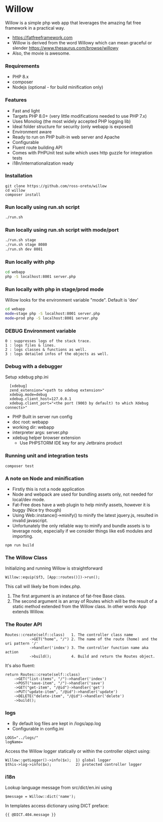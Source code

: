 # Willow 
Willow is a simple php web app that leverages the amazing fat free framework in a practical way.
- https://fatfreeframework.com
- Willow is derived from the word Willowy which can mean graceful or slender https://www.thesaurus.com/browse/willowy
- Also, the movie is awesome.

### Requirements
- PHP 8.x
- composer
- Nodejs (optional - for build minification only)

### Features
- Fast and light
- Targets PHP 8.0+ (very little modifications needed to use PHP 7.x)
- Uses Monolog (the most widely accepted PHP logging lib)
- Ideal folder structure for security (only webapp is exposed)
- Environment aware
- Ready to run on PHP built-in web server and Apache
- Configurable
- Fluent route building API
- Comes with PHPUnit test suite which uses http guzzle for integration tests 
- i18n/internationalization ready

### Installation 
```
git clone https://github.com/ross-oreto/willow
cd willow
composer install 
```

### Run locally using run.sh script
```bash
./run.sh
```
### Run locally using run.sh script with mode/port
```bash
./run.sh stage
./run.sh stage 8080
./run.sh dev 8081
````

### Run locally with php
```bash
cd webapp
php -S localhost:8001 server.php
```

### Run locally with php in stage/prod mode 
Willow looks for the environment variable "mode". Default is 'dev'
```bash
cd webapp
mode=stage php -S localhost:8001 server.php
mode=prod php -S localhost:8001 server.php
```

### DEBUG Environment variable
    0 : suppresses logs of the stack trace.
    1 : logs files & lines.
    2 : logs classes & functions as well.
    3 : logs detailed infos of the objects as well.

### Debug with a debugger 
Setup xdebug php.ini
```
  [xdebug]
  zend_extension="<path to xdebug extension>"
  xdebug.mode=debug
  xdebug.client_host=127.0.0.1
  xdebug.client_port="<the port (9003 by default) to which Xdebug connects>"
```
- PHP Built in server run config
- doc root: webapp
- working dir: webapp
- interpreter args: server.php
- xdebug helper browser extension
  - Use PHPSTORM IDE key for any Jetbrains product


### Running unit and integration tests
```
composer test
```

### A note on Node and minification
- Firstly this is not a node application
- Node and webpack are used for bundling assets only, not needed for local/dev mode.
- Fat-Free does have a web plugin to help minify assets, however it is buggy (Nice try though)
- Using Web::instance()->minify() to minify the latest jquery.js, resulted in invalid javascript.
- Unfortunately the only reliable way to minify and bundle assets is to leverage node, especially if we consider things like es6 modules and importing.
```
npm run build
```

### The Willow Class
Initializing and running Willow is straightforward
```
Willow::equip($f3, [App::routes()])->run();
```
This call will likely be from index.php.
1. The first argument is an instance of fat-free Base class.
2. The second argument is an array of Routes which will be the result of a static method extended from the Willow class. In other words App extends Willow.

### The Router API
``` 
Routes::create(self::class)   1. The controller class name
           ->GET("home", "/") 2. The name of the route (home) and the uri pattern '/'
           ->handler('index') 3. The controller function name aka action
           ->build();         4. Build and return the Routes object.
```
It's also fluent:
```
return Routes::create(self::class)
    ->GET("list-items", "/")->handler('index')
    ->POST("save-item", "/")->handler('save')
    ->GET("get-item", "/@id")->handler('get')
    ->PUT("update-item", "/@id")->handler('update')
    ->DELETE("delete-item", "/@id")->handler('delete')
    ->build();
```

### logs
- By default log files are kept in /logs/app.log
- Configurable in config.ini 
```
LOGS="../logs/"
logName=
```
Access the Willow logger statically or within the controller object using:
```
Willow::getLogger()->info($x);  1) global logger
$this->log->info($x);           2) protected controller logger 
```

### i18n
Lookup language message from src/dict/en.ini using 
```
$message = Willow::dict('name');
```
In templates access dictionary using DICT preface:
```
{{ @DICT.404.message }}
```
